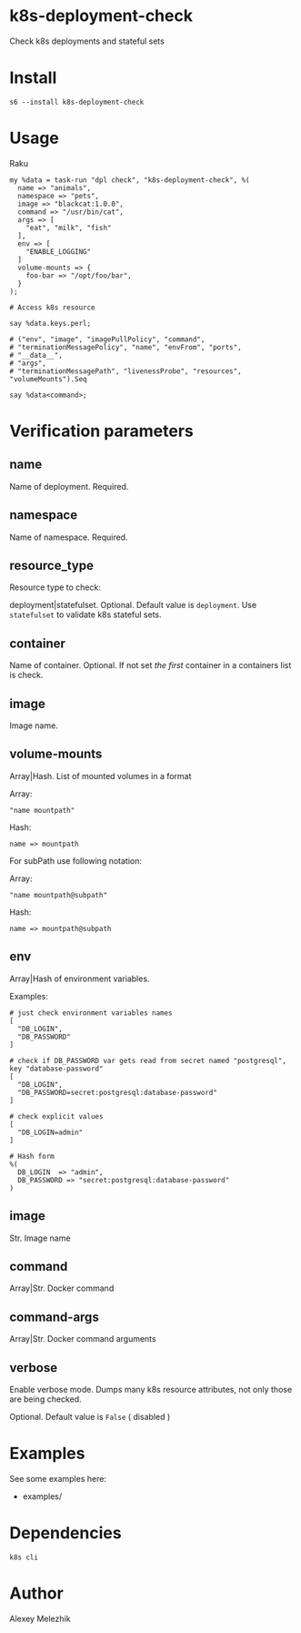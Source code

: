 # k8s-deployment-check

Check k8s deployments and stateful sets

# Install

    s6 --install k8s-deployment-check

# Usage

Raku

    my %data = task-run "dpl check", "k8s-deployment-check", %(
      name => "animals",
      namespace => "pets",
      image => "blackcat:1.0.0",
      command => "/usr/bin/cat",
      args => [
        "eat", "milk", "fish" 
      ],
      env => [
        "ENABLE_LOGGING"
      ]
      volume-mounts => {
        foo-bar => "/opt/foo/bar",
      }
    );

    # Access k8s resource

    say %data.keys.perl; 

    # ("env", "image", "imagePullPolicy", "command", 
    # "terminationMessagePolicy", "name", "envFrom", "ports", 
    # "__data__", 
    # "args", 
    # "terminationMessagePath", "livenessProbe", "resources", "volumeMounts").Seq

    say %data<command>;

# Verification parameters

## name

Name of deployment. Required.

## namespace

Name of namespace. Required.

## resource_type

Resource type to check:

deployment|statefulset. Optional. Default value is `deployment`. Use `statefulset` to validate k8s stateful sets.

## container

Name of container. Optional. If not set _the first_ container in a containers list is check.

## image

Image name.

## volume-mounts

Array|Hash. List of mounted volumes in a format

Array:

    "name mountpath"

Hash:

    name => mountpath

For subPath use following notation:

Array:

    "name mountpath@subpath"

Hash:

    name => mountpath@subpath

## env

Array|Hash of environment variables.

Examples:

    # just check environment variables names
    [
      "DB_LOGIN",
      "DB_PASSWORD"
    ]

    # check if DB_PASSWORD var gets read from secret named "postgresql", key "database-password"
    [
      "DB_LOGIN",
      "DB_PASSWORD=secret:postgresql:database-password"
    ]

    # check explicit values
    [
      "DB_LOGIN=admin"
    ]

    # Hash form
    %(
      DB_LOGIN  => "admin",
      DB_PASSWORD => "secret:postgresql:database-password"
    )

## image

Str. Image name

## command

Array|Str. Docker command

## command-args

Array|Str. Docker command arguments

## verbose

Enable verbose mode. Dumps many k8s resource attributes, not only those are being checked.

Optional. Default value is `False` ( disabled )

# Examples

See some examples here:

* examples/

# Dependencies

`k8s cli`

# Author

Alexey Melezhik
